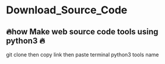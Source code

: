 # Download_Source_Code
## 🔥how Make web source code tools using python3 🔥
git clone then copy link then paste terminal
python3 tools name

